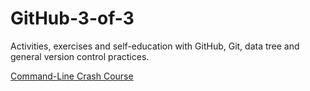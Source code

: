 # GitHub-3-of-3
Activities, exercises and self-education with GitHub, Git, data tree and general version control practices.

[Command-Line Crash Course](https://learnpythonthehardway.org/book/appendixa.html)

